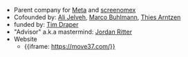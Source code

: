 - Parent company for [Meta](<Meta.md>) and [screenomex](<screenomex.md>)
- Cofounded by: [Ali Jelveh](<Ali Jelveh.md>), [Marco Buhlmann](<Marco Buhlmann.md>), [Thies Arntzen](<Thies Arntzen.md>)
- funded by: [Tim Draper](<Tim Draper.md>)
- "Advisor" a.k.a mastermind: [Jordan Ritter](<Jordan Ritter.md>)
- Website
    - {{iframe: https://move37.com/}}
